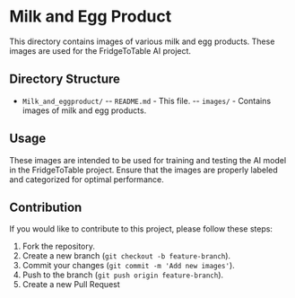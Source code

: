 # Milk and Egg Product

This directory contains images of various milk and egg products. These images are used for the FridgeToTable AI project.

## Directory Structure

- `Milk_and_eggproduct/`
    -- `README.md` - This file.
    -- `images/` - Contains images of milk and egg products.

## Usage

These images are intended to be used for training and testing the AI model in the FridgeToTable project. Ensure that the images are properly labeled and categorized for optimal performance.

## Contribution

If you would like to contribute to this project, please follow these steps:

1. Fork the repository.
2. Create a new branch (`git checkout -b feature-branch`).
3. Commit your changes (`git commit -m 'Add new images'`).
4. Push to the branch (`git push origin feature-branch`).
5. Create a new Pull Request
